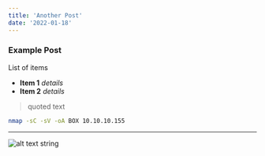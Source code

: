 ```yaml
---
title: 'Another Post'
date: '2022-01-18'
---
```


### Example Post

List of items
- **Item 1** _details_
- **Item 2** _details_

> quoted text

```bash
nmap -sC -sV -oA BOX 10.10.10.155
```

---

![alt text string](/images/laravel.svg "dirr")

